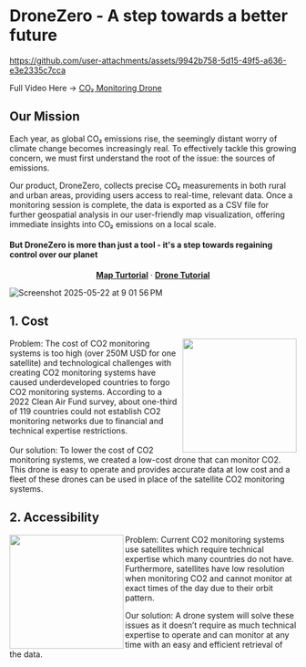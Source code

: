 
# DroneZero - A step towards a better future


https://github.com/user-attachments/assets/9942b758-5d15-49f5-a636-e3e2335c7cca

Full Video Here → [CO₂ Monitoring Drone](https://www.youtube.com/watch?v=lSWDK9mu1hs)


## Our Mission
Each year, as global CO₂ emissions rise, the seemingly distant worry of climate change becomes increasingly real. To effectively tackle this growing concern, we must first understand the root of the issue: the sources of emissions.

Our product, DroneZero, collects precise CO₂ measurements in both rural and urban areas, providing users access to real-time, relevant data. Once a monitoring session is complete, the data is exported as a CSV file for further geospatial analysis in our user-friendly map visualization, offering immediate insights into CO₂ emissions on a local scale.

#### But DroneZero is more than just a tool - it's a step towards regaining control over our planet

<p align="center">
  <a href="https://dronezero.vercel.app/mapview?tutorial=true"><strong>Map Turtorial</strong></a> ·
  <a href="https://dronezero.vercel.app/dronetutorial"><strong>Drone Tutorial</strong></a>
</p>

![Screenshot 2025-05-22 at 9 01 56 PM](https://github.com/user-attachments/assets/54cc45a1-71e3-46d7-9f60-cc8c4e46796e)


## 1. Cost

<img align="right" width="200vh" height="200vh" src="https://github.com/user-attachments/assets/422eecd1-4fad-41ee-a37e-65c9e31afc0d">
Problem: The cost of CO2 monitoring systems is too high (over 250M USD for one satellite) and technological challenges with creating CO2 monitoring systems have caused underdeveloped countries to forgo CO2 monitoring systems. According to a 2022 Clean Air Fund survey, about one-third of 119 countries could not establish CO2 monitoring networks due to financial and technical expertise restrictions.
<br></br>
Our solution: To lower the cost of CO2 monitoring systems, we created a low-cost drone that can monitor CO2. This drone is easy to operate and provides accurate data at low cost and a fleet of these drones can be used in place of the satellite CO2 monitoring systems.

## 2. Accessibility

<img align="left" width="200vh" height="200vh" src="https://github.com/user-attachments/assets/a5eb1640-f2ea-49d2-9c2b-b0b77c664cbe">

Problem: Current CO2 monitoring systems use satellites which require technical expertise which many countries do not have. Furthermore, satellites have low resolution when monitoring CO2 and cannot monitor at exact times of the day due to their orbit pattern.

Our solution: A drone system will solve these issues as it doesn’t require as much technical expertise to operate and can monitor at any time with an easy and efficient retrieval of the data.
